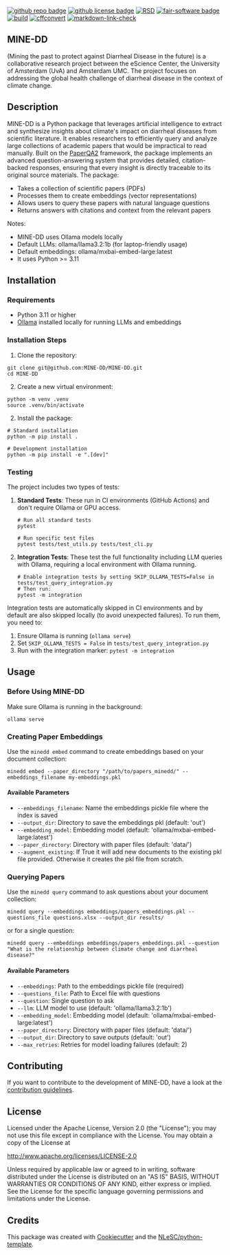 [![github repo badge](https://img.shields.io/badge/github-repo-000.svg?logo=github&labelColor=gray&color=blue)](https://github.com/MINE-DD/mine-dd)
[![github license badge](https://img.shields.io/github/license/MINE-DD/mine-dd)](https://github.com/MINE-DD/mine-dd )
[![RSD](https://img.shields.io/badge/rsd-mine_dd-00a3e3.svg)](https://research-software-directory.org/projects/mine-dd)
[![fair-software badge](https://img.shields.io/badge/fair--software.eu-%E2%97%8F%20%20%E2%97%8F%20%20%E2%97%8F%20%20%E2%97%8F%20%20%E2%97%8B-yellow)](https://fair-software.eu)
[![build](https://github.com/MINE-DD/mine-dd/actions/workflows/build.yml/badge.svg)](https://github.com/MINE-DD/mine-dd/actions/workflows/build.yml)
[![cffconvert](https://github.com/MINE-DD/mine-dd/actions/workflows/cffconvert.yml/badge.svg)](https://github.com/MINE-DD/mine-dd/actions/workflows/cffconvert.yml)
[![markdown-link-check](https://github.com/MINE-DD/mine-dd/actions/workflows/markdown-link-check.yml/badge.svg)](https://github.com/MINE-DD/mine-dd/actions/workflows/markdown-link-check.yml)

## MINE-DD

(Mining the past to protect against Diarrheal Disease in the future) is a collaborative research project between the eScience Center, the University of Amsterdam (UvA) and Amsterdam UMC. 
The project focuses on addressing the global health challenge of diarrheal disease in the context of climate change.

## Description

MINE-DD is a Python package that leverages artificial intelligence to extract and synthesize insights about climate's impact on diarrheal diseases from scientific literature. 
It enables researchers to efficiently query and analyze large collections of academic papers that would be impractical to read manually. Built on the [PaperQA2](https://github.com/neuracap/paperqa) framework, 
the package implements an advanced question-answering system that provides detailed, citation-backed responses, ensuring that every insight is directly traceable to its original source materials.
The package:

- Takes a collection of scientific papers (PDFs)
- Processes them to create embeddings (vector representations)
- Allows users to query these papers with natural language questions
- Returns answers with citations and context from the relevant papers

Notes:

- MINE-DD uses Ollama models locally
- Default LLMs: ollama/llama3.2:1b (for laptop-friendly usage)
- Default embeddings: ollama/mxbai-embed-large:latest
- It uses Python >= 3.11

## Installation

### Requirements

- Python 3.11 or higher
- [Ollama](https://ollama.ai/) installed locally for running LLMs and embeddings

### Installation Steps

1. Clone the repository:

```console
git clone git@github.com:MINE-DD/MINE-DD.git
cd MINE-DD
```

2. Create a new virtual environment:

```console
python -m venv .venv
source .venv/bin/activate
```

2. Install the package:

```console
# Standard installation
python -m pip install .

# Development installation
python -m pip install -e ".[dev]"
```

### Testing

The project includes two types of tests:

1. **Standard Tests**: These run in CI environments (GitHub Actions) and don't require Ollama or GPU access.

   ```console
   # Run all standard tests
   pytest
   
   # Run specific test files
   pytest tests/test_utils.py tests/test_cli.py
   ```

2. **Integration Tests**: These test the full functionality including LLM queries with Ollama, requiring a local environment with Ollama running.

   ```console
   # Enable integration tests by setting SKIP_OLLAMA_TESTS=False in tests/test_query_integration.py
   # Then run:
   pytest -m integration
   ```

Integration tests are automatically skipped in CI environments and by default are also skipped locally (to avoid unexpected failures). To run them, you need to:

1. Ensure Ollama is running (`ollama serve`)
2. Set `SKIP_OLLAMA_TESTS = False` in `tests/test_query_integration.py`
3. Run with the integration marker: `pytest -m integration`


## Usage

### Before Using MINE-DD

Make sure Ollama is running in the background:

```console
ollama serve
```

### Creating Paper Embeddings

Use the `minedd embed` command to create embeddings based on your document collection:

```console
minedd embed --paper_directory "/path/to/papers_minedd/" --embeddings_filename my-embeddings.pkl
```

#### Available Parameters

- `--embeddings_filename`: Name the embeddings pickle file where the index is saved
- `--output_dir`: Directory to save the embeddings pkl (default: 'out')
- `--embedding_model`: Embedding model (default: 'ollama/mxbai-embed-large:latest')
- `--paper_directory`: Directory with paper files (default: 'data/')
- `--augment_existing`: If True it will add new documents to the existing pkl file provided. Otherwise it creates the pkl file from scratch.


### Querying Papers

Use the `minedd query` command to ask questions about your document collection:

```console
minedd query --embeddings embeddings/papers_embeddings.pkl --questions_file questions.xlsx --output_dir results/
```

or for a single question:

```console
minedd query --embeddings embeddings/papers_embeddings.pkl --question "What is the relationship between climate change and diarrheal disease?"
```

#### Available Parameters

- `--embeddings`: Path to the embeddings pickle file (required)
- `--questions_file`: Path to Excel file with questions
- `--question`: Single question to ask
- `--llm`: LLM model to use (default: 'ollama/llama3.2:1b')
- `--embedding_model`: Embedding model (default: 'ollama/mxbai-embed-large:latest')
- `--paper_directory`: Directory with paper files (default: 'data/')
- `--output_dir`: Directory to save outputs (default: 'out')
- `--max_retries`: Retries for model loading failures (default: 2)

## Contributing

If you want to contribute to the development of MINE-DD,
have a look at the [contribution guidelines](CONTRIBUTING.md).

## License
Licensed under the Apache License, Version 2.0 (the "License"); you may not use this file except in compliance with the License. You may obtain a copy of the License at

http://www.apache.org/licenses/LICENSE-2.0

Unless required by applicable law or agreed to in writing, software distributed under the License is distributed on an "AS IS" BASIS, WITHOUT WARRANTIES OR CONDITIONS OF ANY KIND, either express or implied. See the License for the specific language governing permissions and limitations under the License.

## Credits

This package was created with [Cookiecutter](https://github.com/audreyr/cookiecutter) and the [NLeSC/python-template](https://github.com/NLeSC/python-template).
